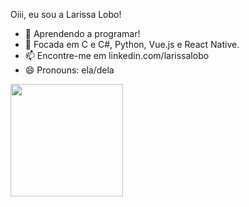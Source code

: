 Oiii, eu sou a Larissa Lobo!

- 🔭 Aprendendo a programar!
- 🌱 Focada em C e C#, Python, Vue.js e React Native.
- 📫 Encontre-me em linkedin.com/larissalobo
- 😄 Pronouns: ela/dela

<div>
  <a href="https://github.com/larissalobo">
  <img height="180em" src="https://github-readme-stats.vercel.app/api/top-langs/?username=larissalobo&layout=compact&langs_count=16&theme=dracula"/>
</div>
